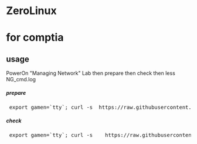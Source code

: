# ZeroLinux


# for comptia

## usage
PowerOn "Managing Network" Lab then prepare then check then less NG_cmd.log

##### prepare
<pre> export gamen=`tty`; curl -s  https://raw.githubusercontent.com/dummyotsuka/101setup/master/101prepare_CompTIA.sh   | sh ;  </pre>

##### check
<pre> export gamen=`tty`; curl -s    https://raw.githubusercontent.com/dummyotsuka/101setup/master/101_otsukaCI_CompTIA.sh   | sh </pre>

